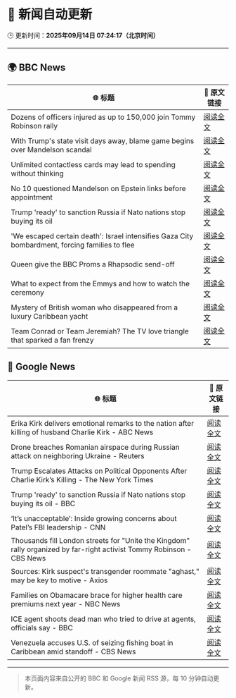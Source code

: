 # 🧠 新闻自动更新

🕒 更新时间：**2025年09月14日 07:24:17（北京时间）**

---

## 🌍 BBC News

| 🌐 标题 | 🔗 原文链接 |
|--------|-------------|
| Dozens of officers injured as up to 150,000 join Tommy Robinson rally | [阅读全文](https://www.bbc.com/news/articles/cwydezxl0xlo?at_medium=RSS&at_campaign=rss) |
| With Trump's state visit days away, blame game begins over Mandelson scandal | [阅读全文](https://www.bbc.com/news/articles/cp8j2d5xm78o?at_medium=RSS&at_campaign=rss) |
| Unlimited contactless cards may lead to spending without thinking | [阅读全文](https://www.bbc.com/news/articles/cevzepl3vz1o?at_medium=RSS&at_campaign=rss) |
| No 10 questioned Mandelson on Epstein links before appointment | [阅读全文](https://www.bbc.com/news/articles/cn82rdmzr20o?at_medium=RSS&at_campaign=rss) |
| Trump 'ready' to sanction Russia if Nato nations stop buying its oil | [阅读全文](https://www.bbc.com/news/articles/c62zxp1y5lwo?at_medium=RSS&at_campaign=rss) |
| 'We escaped certain death': Israel intensifies Gaza City bombardment, forcing families to flee | [阅读全文](https://www.bbc.com/news/articles/c20v15j9l3wo?at_medium=RSS&at_campaign=rss) |
| Queen give the BBC Proms a Rhapsodic send-off | [阅读全文](https://www.bbc.com/news/articles/cwyn7lq1q1ro?at_medium=RSS&at_campaign=rss) |
| What to expect from the Emmys and how to watch the ceremony | [阅读全文](https://www.bbc.com/news/articles/c1mxlm42l9vo?at_medium=RSS&at_campaign=rss) |
| Mystery of British woman who disappeared from a luxury Caribbean yacht | [阅读全文](https://www.bbc.com/news/articles/c4g2zv1px7jo?at_medium=RSS&at_campaign=rss) |
| Team Conrad or Team Jeremiah? The TV love triangle that sparked a fan frenzy | [阅读全文](https://www.bbc.com/news/articles/cvgr8xy5dlro?at_medium=RSS&at_campaign=rss) |

## 📰 Google News

| 🌐 标题 | 🔗 原文链接 |
|--------|-------------|
| Erika Kirk delivers emotional remarks to the nation after killing of husband Charlie Kirk - ABC News | [阅读全文](https://news.google.com/rss/articles/CBMimAFBVV95cUxOWkJ6N2h1LW9TbUg3bVhIdmdyaU9EelNEX2dtdnZNVjdDUHdJTTdWYjI3a2JvNDRTNjhNY0tJMmxiR3RqNkxLd2hzeWV5d2xaa2RnQW8xbVd2VVppV1RSaE9zdExpTU82akNPdXJLWWZYMnBlS0pmZDRudC1Mc2pfcmY0SlB3bGRCZEF2QXFDWWxGWExEVmItRdIBngFBVV95cUxQZzdfMVRHSGFkZnFZREgtbjdTTlBxMjhITl9nQTZzZkFyLTRycTY4enB0Zl9waFkyaVA3aVNPNi13SktRS1h6Y2pIaURPVTlpdy1hRWZRdmpXSzdvWndGM3U0N0RXNFhLRHd4a3VwNmk2cGRXSktiZEZKVlJKUV9lWVBmNmN3QzEwS0lham9CaUVGSmhacUk4dmtQTTBnUQ?oc=5) |
| Drone breaches Romanian airspace during Russian attack on neighboring Ukraine - Reuters | [阅读全文](https://news.google.com/rss/articles/CBMitwFBVV95cUxPaDNPc0xzTWtJTzZ1UVZPbDM5ZERsYlZTT1lHaVhNUm5JYU13RTNaTWt0MDlBb0p1SUp2QV9qbFNxSGQydVpVYzc2WVlkc3BCR1FUaG14SlV1blRqaVl3WlZlTldvdXNhYlQ5bmVDdEhuclVPYkR5cU80clJkM0ZOSHBVX1hFYzRFNFAzV1FtelFOQ1A3aUU4cERwSEJQUW03ZTgtQXdGOEs5b2pucy1mcDd5dXY4cEE?oc=5) |
| Trump Escalates Attacks on Political Opponents After Charlie Kirk’s Killing - The New York Times | [阅读全文](https://news.google.com/rss/articles/CBMiigFBVV95cUxNbGZ6Uk55Ylo2bzBWSFlIbXB3T1NGeWp6di1IeUVDR1A3ZFM0dy1VU3k3RFQwbzUyQWlqMXc2NXVQSllyRVR0VXJLOG84VEltSGpYeGpNYkpMSjA5SU94UnYwemhwZmlFcXdtRW5qbHNuY19OT19GSVMwOXkwc3M1Y1NNVXg3aDdubkE?oc=5) |
| Trump 'ready' to sanction Russia if Nato nations stop buying its oil - BBC | [阅读全文](https://news.google.com/rss/articles/CBMiWkFVX3lxTE1EXzRqdVRMenI5X3pEazh1WXJnN2RhNVJXNVNIZUpHb0RoSVRKVWNiX244QmpkTmFod2tzaWYzUWF0dVZOdVF0THZHZldXS29UbGcyRWc0WTlyZ9IBX0FVX3lxTE41TVlWek9veUQwYmdldVA4c0xCcW5GZkdHZHdMclZwcEhwbHRUR0hCbERRd2l0ZXRJM1VpX1dwaW1QT2gxaWo5d2VhdG8tY2wzQ0h2OEtvYWhBUGh5ZjN3?oc=5) |
| ‘It’s unacceptable’: Inside growing concerns about Patel’s FBI leadership - CNN | [阅读全文](https://news.google.com/rss/articles/CBMif0FVX3lxTFBLWnpyQlM1QXpQOHF1Y1hLcTJicnV3S2w1RG1IdWMxekRscVhBZ0ZXOTlUay1RUnBILUxuVTB5YkJyay01OG9WVlFMSnBQUV9yRzgzZGtjTmctWUJyNHhuSzZWMGp6TE5wRHpocXpwSmMxVV9Wd2NwQjVyWkZ0UVk?oc=5) |
| Thousands fill London streets for "Unite the Kingdom" rally organized by far-right activist Tommy Robinson - CBS News | [阅读全文](https://news.google.com/rss/articles/CBMiqwFBVV95cUxOOHNEZnJ1bTZ3WFJDRWZfcDA2TF9xOENULXFnVHhNZ3JFcUQtZ0tUZ3JHTGdqc3cxa1VnbnVRZzd4M05LaUNjRTk4cWc2aG1IZTl6RUN0aXA4amZqOF80TTJKVEJGb0EzYlhZZFpiNmYwMkZhbi1PaS1LYlhjbXlCWUh2LVFHT09xSlZLWEFqM1NOdW00UHIwSVVrYUU2a2RNbU5fTFVoMTdoOEXSAbABQVVfeXFMTjJRXzZ2V1FQbFN2aHJ4VWx5azhXSnhOUDBtbk1GRzByV1E4a3ZIQUhkMHQ2UW44VUFYNDI2cU44UldqVGpMY3BDb2VPT1ZOdWRUaFlFRDNiX3g0Tmh6WnQ2cVotQ3pYZU9HaTZiblg0Z19ZUkNCRFZRN3NPTGczX2hCVE9UbTFKQVdFbzlkTGtQMF9Uc2NOc0dkV3pGME5NbkNGbEFYS0RKV2Rpb2hZcGI?oc=5) |
| Sources: Kirk suspect's transgender roommate "aghast," may be key to motive - Axios | [阅读全文](https://news.google.com/rss/articles/CBMidEFVX3lxTFBfZVpRTGlWekZTNzA5RHJjRXBsMy1GbmRkd2JVcktDenROTGlNaEFtRWU3MXdhVWtaMll4ajI0ajlyUjBWVFl5VmN5OVUwSkxXalhEdUJtRGJsbVBOMkhxQmJvN1RrNm5yVjkzRDN1czMxaklS?oc=5) |
| Families on Obamacare brace for higher health care premiums next year - NBC News | [阅读全文](https://news.google.com/rss/articles/CBMipwFBVV95cUxOcFl5blZpSXBlb3djNzhUbHB6QWFvQWlGRDhqaDNhYmZidE56Uml5OTR6VkY0ZTJqZURzdG1qdnZlTlhIcGFRSmR0OXRpVko3dUZaRFFreGRUMzNjRmMtWS1veFRwcXByeEN2YkdfU2d2TklNQVd1RnF0MFFzdnpZN0ZuUWcwSFEwSjFtaTJUTXowM0pFRTZhXy1uTDcxT2toUHBTZVVWONIBVkFVX3lxTE1zMUNfTnF1S29fY2tITlFObjZDeTVvYlhRQTRKRk40Y0RHbmwwTVJQcWd5dzB4YlBGQ0tWTDh5OGZHNlEyTjA5TF9QRHNDQThjUDlCQU93?oc=5) |
| ICE agent shoots dead man who tried to drive at agents, officials say - BBC | [阅读全文](https://news.google.com/rss/articles/CBMiWkFVX3lxTE54T1JCQXlOeDZCZEdZT3RUYkhHbm5ZN0NKQk9tYkdJM0x5M0hxN2hJckFHV05IZ0F1ZUtpRmxxZUNTT05wc2VIMnZmZC1QOEtCNHFNV3hnYXdBd9IBX0FVX3lxTE1BUXNBMTZzMmNqcEZKWFdVUGQ5NU8zeGdUOWpsLVM1cC1Bb2poUGdTZ0c1UWJIcTQwTHBYYkV3MUZoRTVxSVRFeUdNRFp5bElCd2Vqb1lKX1poZVpIUVI4?oc=5) |
| Venezuela accuses U.S. of seizing fishing boat in Caribbean amid standoff - CBS News | [阅读全文](https://news.google.com/rss/articles/CBMikgFBVV95cUxNcUZabm1pX1RHeXJfeUxheG5KUUZqMXdnN19HZk5vSjVEYXhJSXdzUEpuNktuMHlHVUFqUlowMnc5Wno0TE1hSnhFZ0c3U3E4bkh3UE15NDA3NmtkQVZTYjBleTRkRERIWm95V1gxTWd0T1Awb3VRVmtMQ3VYVDFtLVV2cVBpdVYxN1l1cFZtQW9vZ9IBlwFBVV95cUxPNDFCT0FvNHp5YXVCX3U3aU1feElpeWxVLWxacW91ejVmX01UTEZoVWlVWm1tckFPVkpBYTdFSnVOWXYzcjNsRTJkaVRlN2xpcnhaM2NyMzAwMVJhcFpnWkRIQUkzTDByNDVpZWVCOENfOTlxUnNzMWcwdkNlRUY5Y09pcGZsOWxJTEQyX1V6elRfQUprTGxz?oc=5) |

---
> 本页面内容来自公开的 BBC 和 Google 新闻 RSS 源，每 10 分钟自动更新。